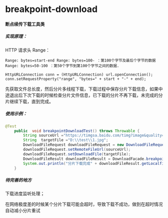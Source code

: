 # breakpoint-download
#### 断点续传下载工具类

##### 实现原理：

HTTP 请求头 Range：

`Range: bytes=start-end
Range: bytes=100- ：第100个字节及最后个字节的数据
Range: bytes=50-100 ：第50个字节到第100个字节之间的数据.`

`HttpURLConnection conn = (HttpURLConnection) url.openConnection();
	conn.setRequestProperty("range", "bytes=" + start + "-" + end);`

先获取文件总长度，然后分片多线程下载，下载过程中保存分片下载信息，如果中途退出后下次下载的时候检查分片文件信息，已下载的分片不再下载，未完成的分片继续下载，直到完成。

##### 使用示例：

```java
@Test
	public  void breakpointDownloadTest() throws Throwable {
		String sourceUrl ="https://timgsa.baidu.com/timg?image&quality=80&size=b9999_10000&sec=1570872262725&di=0303e99e77afdaefa2c1b16b4910b4b9&imgtype=0&src=http%3A%2F%2Fpic27.nipic.com%2F20130321%2F9678987_225139671149_2.jpg";
		String  targetFile ="D:\\test\\1.jpg";
		DownloadFileRequest downloadFileRequest = new DownloadFileRequest();
		downloadFileRequest.setRemoteFileUrl(sourceUrl);
		downloadFileRequest.setDownloadFile(targetFile);
		DownloadFileResult downloadFileResult = DownloadFacade.breakpointDownload(downloadFileRequest);
		System.out.println("分片下载完成" + downloadFileResult.getLocalfilePath());
	}
```



##### 待完善的地方

下载进度监听处理；

在网络极度差的时候某个分片下载可能会超时，导致下载不成功，做到在超时情况自动减小分片重试